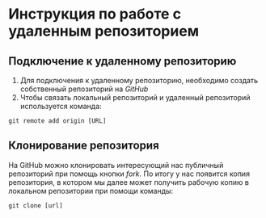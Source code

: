 # Инструкция по работе с удаленным репозиторием

## Подключение к удаленному репозиторию
1. Для подключения к удаленному репозиторию, необходимо создать собственный репозиторий на *GitHub*
2. Чтобы связать локальный репозиторий и удаленный репозиторий используется команда:
```
git remote add origin [URL]
```

## Клонирование репозитория
На GitHub можно клонировать интересующий нас публичный репозиторий при помощь кнопки *fork*. По итогу у нас появится копия репозитория, в котором мы далее может получить рабочую копию в локальном репозитории при помощи команды:
```
git clone [url]
```


